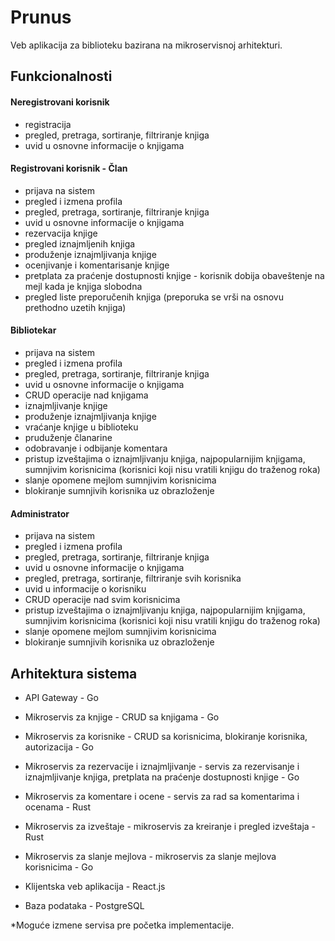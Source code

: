 # Prunus
Veb aplikacija za biblioteku bazirana na mikroservisnoj arhitekturi.
## Funkcionalnosti

#### Neregistrovani korisnik
   - registracija
   - pregled, pretraga, sortiranje, filtriranje knjiga
   - uvid u osnovne informacije o knjigama
 
#### Registrovani korisnik - Član
   - prijava na sistem
   - pregled i izmena profila
   - pregled, pretraga, sortiranje, filtriranje knjiga
   - uvid u osnovne informacije o knjigama
   - rezervacija knjige
   - pregled iznajmljenih knjiga
   - produženje iznajmljivanja knjige
   - ocenjivanje i komentarisanje knjige
   - pretplata za praćenje dostupnosti knjige - korisnik dobija obaveštenje na mejl kada je knjiga slobodna
   - pregled liste preporučenih knjiga (preporuka se vrši na osnovu prethodno uzetih knjiga)

#### Bibliotekar
   - prijava na sistem
   - pregled i izmena profila
   - pregled, pretraga, sortiranje, filtriranje knjiga
   - uvid u osnovne informacije o knjigama
   - CRUD operacije nad knjigama
   - iznajmljivanje knjige
   - produženje iznajmljivanja knjige
   - vraćanje knjige u biblioteku
   - pruduženje članarine
   - odobravanje i odbijanje komentara
   - pristup izveštajima o iznajmljivanju knjiga, najpopularnijim knjigama, sumnjivim korisnicima (korisnici koji nisu vratili knjigu do traženog roka)
   - slanje opomene mejlom sumnjivim korisnicima
   - blokiranje sumnjivih korisnika uz obrazloženje

#### Administrator
   - prijava na sistem
   - pregled i izmena profila
   - pregled, pretraga, sortiranje, filtriranje knjiga
   - uvid u osnovne informacije o knjigama
   - pregled, pretraga, sortiranje, filtriranje svih korisnika
   - uvid u informacije o korisniku
   - CRUD operacije nad svim korisnicima
   - pristup izveštajima o iznajmljivanju knjiga, najpopularnijim knjigama, sumnjivim korisnicima (korisnici koji nisu vratili knjigu do traženog roka)
   - slanje opomene mejlom sumnjivim korisnicima
   - blokiranje sumnjivih korisnika uz obrazloženje

## Arhitektura sistema
   - API Gateway - Go  
   - Mikroservis za knjige - CRUD sa knjigama - Go  
   - Mikroservis za korisnike - CRUD sa korisnicima, blokiranje korisnika, autorizacija - Go  
   - Mikroservis za rezervacije i iznajmljivanje - servis za rezervisanje i iznajmljivanje knjiga, pretplata na praćenje dostupnosti knjige - Go  
   - Mikroservis za komentare i ocene - servis za rad sa komentarima i ocenama - Rust  
   - Mikroservis za izveštaje - mikroservis za kreiranje i pregled izveštaja - Rust  
   - Mikroservis za slanje mejlova - mikroservis za slanje mejlova korisnicima - Go  
   - Klijentska veb aplikacija - React.js  


   - Baza podataka - PostgreSQL

*Moguće izmene servisa pre početka implementacije.

